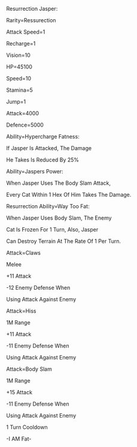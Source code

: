 Resurrection Jasper:

Rarity=Ressurection

Attack Speed=1

Recharge=1

Vision=10

HP=45100

Speed=10

Stamina=5

Jump=1

Attack=4000

Defence=5000

Ability=Hypercharge Fatness:

If Jasper Is Attacked, The Damage

He Takes Is Reduced By 25%

Ability=Jaspers Power:

When Jasper Uses The Body Slam Attack,

Every Cat Within 1 Hex Of Him Takes The Damage.

Resurrection Ability=Way Too Fat:

When Jasper Uses Body Slam, The Enemy

Cat Is Frozen For 1 Turn, Also, Jasper

Can Destroy Terrain At The Rate Of 1 Per Turn.

Attack=Claws

Melee

+11 Attack

-12 Enemy Defense When 

Using Attack Against Enemy

Attack=Hiss

1M Range

+11 Attack

-11 Enemy Defense When

Using Attack Against Enemy

Attack=Body Slam

1M Range

+15 Attack

-11 Enemy Defense When

Using Attack Against Enemy

1 Turn Cooldown

-I AM Fat-
